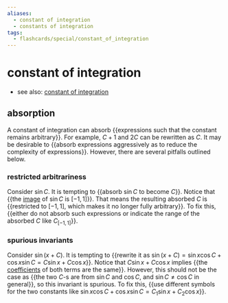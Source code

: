 ```yaml
---
aliases:
  - constant of integration
  - constants of integration
tags:
  - flashcards/special/constant_of_integration
---
```


# constant of integration

- see also: [constant of integration](../general/constant%20of%20integration.md)

## absorption

A constant of integration can absorb {{expressions such that the constant remains arbitrary}}. For example, $C+1$ and $2C$ can be rewritten as $C$. It may be desirable to {{absorb expressions aggressively as to reduce the complexity of expressions}}. However, there are several pitfalls outlined below. <!--SR:!2023-10-04,4,270!2023-10-04,4,270-->

### restricted arbitrariness

Consider $\sin{C}$. It is tempting to {{absorb $\sin{C}$ to become $C$}}. Notice that {{the [image](image%20(mathematics).md) of $\sin{C}$ is $[-1,1]$}}. That means the resulting absorbed $C$ is {{restricted to $[-1,1]$, which makes it no longer fully arbitrary}}. To fix this, {{either do not absorb such expressions or indicate the range of the absorbed $C$ like $C_{[-1,1]}$}}. <!--SR:!2023-10-04,4,270!2023-10-04,4,270!2023-10-04,4,270!2023-10-04,4,270-->

### spurious invariants

Consider $\sin(x+C)$. It is tempting to {{rewrite it as $\sin(x+C)=\sin{x}\cos{C}+\cos{x}\sin{C}=C\sin{x}+C\cos{x}$}}. Notice that $C\sin{x}+C\cos{x}$ implies {{the [coefficients](../general/coefficient%20(mathematics).md) of both terms are the same}}. However, this should not be the case as {{the two $C$-s are from $\sin{C}$ and $\cos{C}$, and $\sin{C}\ne\cos{C}$ in general}}, so this invariant is spurious. To fix this, {{use different symbols for the two constants like $\sin{x}\cos{C}+\cos{x}\sin{C}=C_1\sin{x}+C_2\cos{x}$}}. <!--SR:!2023-10-04,4,270!2023-10-04,4,270!2023-10-04,4,270!2023-10-04,4,270-->
